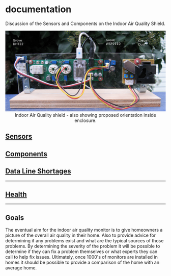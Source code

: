 # documentation

Discussion of the Sensors and Components on the Indoor Air Quality Shield.

<p align="center">
  <img src="iaq-mod-cropped-text.jpg"/>
  <br/>
  Indoor Air Quality shield - also showing proposed orientation inside enclosure.
</p>

## <a href="SENSORS.md">Sensors</a>

## <a href="COMPONENTS.md">Components</a>

## <a href="DATA_LINE_SHORTAGES.md">Data Line Shortages</a>

<hr/>

## <a href="health">Health</a>

<hr/>

## Goals

The eventual aim for the indoor air quality monitor is to give homeowners a picture of the overall air quality in their home. Also to provide advice for determining if any problems exist and what are the typical sources of those problems. By determining the severity of the problem it will be possible to determine if they can fix a problem themselves or what experts they can call to help fix issues. Ultimately, once 1000's of monitors are installed in homes it should be possible to provide a comparison of the home with an average home.
